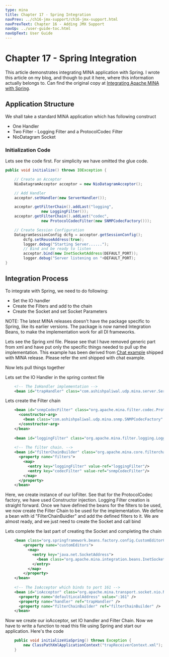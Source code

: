 ```yaml
---
type: mina
title: Chapter 17 - Spring Integration
navPrev: ../ch16-jmx-support/ch16-jmx-support.html
navPrevText: Chapter 16 - Adding JMX Support
navUp: ../user-guide-toc.html
navUpText: User Guide
---
```


# Chapter 17 - Spring Integration

This article demonstrates integrating MINA application with Spring. I wrote this article on my blog, and though to put it here, where this information actually belongs to. Can find the original copy at [Integrating Apache MINA with Spring](http://www.ashishpaliwal.com/blog/2008/11/integrating-apache-mina-with-spring/).

## Application Structure

We shall take a standard MINA application which has following construct

* One Handler
* Two Filter - Logging Filter and a ProtocolCodec Filter
* NioDatagram Socket

### Initialization Code

Lets see the code first. For simplicity we have omitted the glue code.

```java
public void initialize() throws IOException {

    // Create an Acceptor
    NioDatagramAcceptor acceptor = new NioDatagramAcceptor();

    // Add Handler
    acceptor.setHandler(new ServerHandler());

    acceptor.getFilterChain().addLast("logging",
                new LoggingFilter());
    acceptor.getFilterChain().addLast("codec",
                new ProtocolCodecFilter(new SNMPCodecFactory()));

    // Create Session Configuration
    DatagramSessionConfig dcfg = acceptor.getSessionConfig();
        dcfg.setReuseAddress(true);
        logger.debug("Starting Server......");
        // Bind and be ready to listen
        acceptor.bind(new InetSocketAddress(DEFAULT_PORT));
        logger.debug("Server listening on "+DEFAULT_PORT);
}
```

## Integration Process

To integrate with Spring, we need to do following:

* Set the IO handler
* Create the Filters and add to the chain
* Create the Socket and set Socket Parameters

NOTE: The latest MINA releases doesn't have the package specific to Spring, like its earlier versions. The package is now named Integration Beans, to make the implementation work for all DI frameworks.

Lets see the Spring xml file. Please see that I have removed generic part from xml and have put only the specific things needed to pull up the implementation.
This example has been derived from [Chat example](http://svn.apache.org/viewvc/mina/mina/branches/2.0/mina-example/src/main/java/org/apache/mina/example/chat/) shipped with MINA release. Please refer the xml shipped with chat example.

Now lets pull things together

Lets set the IO Handler in the spring context file

```xml
    <!-- The IoHandler implementation -->
    <bean id="trapHandler" class="com.ashishpaliwal.udp.mina.server.ServerHandler">
```

Lets create the Filter chain

```xml
    <bean id="snmpCodecFilter" class="org.apache.mina.filter.codec.ProtocolCodecFilter">
      <constructor-arg>
        <bean class="com.ashishpaliwal.udp.mina.snmp.SNMPCodecFactory" />
      </constructor-arg>
    </bean>
    
    <bean id="loggingFilter" class="org.apache.mina.filter.logging.LoggingFilter" />
    
    <!-- The filter chain. -->
    <bean id="filterChainBuilder" class="org.apache.mina.core.filterchain.DefaultIoFilterChainBuilder">
      <property name="filters">
        <map>
          <entry key="loggingFilter" value-ref="loggingFilter"/>
          <entry key="codecFilter" value-ref="snmpCodecFilter"/>
        </map>
      </property>
    </bean>
```

Here, we create instance of our IoFilter. See that for the ProtocolCodec factory, we have used Constructor injection. Logging Filter creation is straight forward. Once we have defined the beans for the filters to be used, we now create the Filter Chain to be used for the implementation. We define a bean with id "FilterChainBuidler" and add the defined filters to it. We are almost ready, and we just need to create the Socket and call bind

Lets complete the last part of creating the Socket and completing the chain

```xml
    <bean class="org.springframework.beans.factory.config.CustomEditorConfigurer">
        <property name="customEditors">
          <map>
            <entry key="java.net.SocketAddress">
              <bean class="org.apache.mina.integration.beans.InetSocketAddressEditor" />
            </entry>
          </map>
        </property>
    </bean>
          
    <!-- The IoAcceptor which binds to port 161 -->
    <bean id="ioAcceptor" class="org.apache.mina.transport.socket.nio.NioDatagramAcceptor" init-method="bind" destroy-method="unbind">
      <property name="defaultLocalAddress" value=":161" />
      <property name="handler" ref="trapHandler" />
      <property name="filterChainBuilder" ref="filterChainBuilder" />
    </bean>    
```

Now we create our ioAcceptor, set IO handler and Filter Chain. Now we have to write a function to read this file using Spring and start our application. Here's the code

```java
    public void initializeViaSpring() throws Exception {
        new ClassPathXmlApplicationContext("trapReceiverContext.xml");
    }
```
